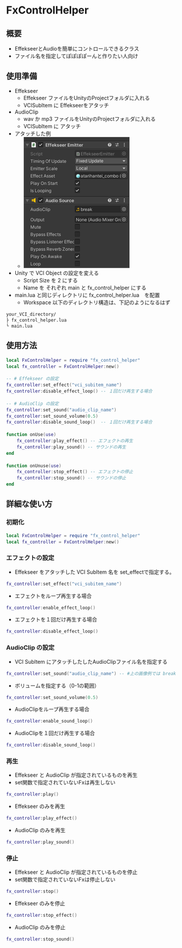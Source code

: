 # FxControlHelper

## 概要

* EffekseerとAudioを簡単にコントロールできるクラス
* ファイル名を指定してぽぽぽぽーんと作りたい人向け

## 使用準備

* Effekseer
	* Effekseer ファイルをUnityのProjectフォルダに入れる
	* VCISubItem に Effekseerをアタッチ
* AudioClip
	* wav か mp3 ファイルをUnityのProjectフォルダに入れる
	* VCISubItem に アタッチ
* アタッチした例
	* ![](images/2021-05-21-02-03-13.png)
* Unity で VCI Object の設定を変える
	* Script Size を 2 にする
	* Name を それぞれ main と fx_control_helper にする
* main.lua と同じディレクトリに fx_control_helper.lua　を配置
	* Workspace 以下のディレクトリ構造は、下記のようになるはず
```
your_VCI_directory/
├ fx_control_helper.lua
└ main.lua
```

## 使用方法


```lua
local FxControlHelper = require "fx_control_helper"
local fx_controller = FxControlHelper:new()

-- # Effekseer の設定
fx_controller:set_effect("vci_subitem_name")
fx_controller:disable_effect_loop()	-- １回だけ再生する場合

-- # AudioClip の設定
fx_controller:set_sound("audio_clip_name")
fx_controller:set_sound_volume(0.5)
fx_controller:disable_sound_loop()	-- １回だけ再生する場合

function onUse(use)
	fx_controller:play_effect() -- エフェクトの再生
	fx_controller:play_sound() -- サウンドの再生
end

function onUnuse(use)
	fx_controller:stop_effect() -- エフェクトの停止
	fx_controller:stop_sound() -- サウンドの停止
end

```


## 詳細な使い方

### 初期化
```lua
local FxControlHelper = require "fx_control_helper"
local fx_controller = FxControlHelper:new()
```

### エフェクトの設定

* Effekseer をアタッチした VCI SubItem 名を set_effectで指定する。
```lua
fx_controller:set_effect("vci_subitem_name")
```
* エフェクトをループ再生する場合
```lua
fx_controller:enable_effect_loop()
```
* エフェクトを１回だけ再生する場合
```lua
fx_controller:disable_effect_loop()
```

### AudioClip の設定

* VCI SubItem にアタッチしたしたAudioClipファイル名を指定する

```lua
fx_controller:set_sound("audio_clip_name") -- #上の画像例では break
```

* ボリュームを指定する（0-1の範囲）
```lua
fx_controller:set_sound_volume(0.5)
```

* AudioClipをループ再生する場合
``` lua
fx_controller:enable_sound_loop()
```

* AudioClipを１回だけ再生する場合
``` lua
fx_controller:disable_sound_loop()
```

### 再生

* Effekseer と AudioClip が指定されているものを再生
* set関数で指定されていないFxは再生しない

```lua
fx_controller:play()
```

* Effekseer のみを再生
```lua
fx_controller:play_effect()
```

* AudioClip のみを再生
```lua
fx_controller:play_sound()
```

### 停止

* Effekseer と AudioClip が指定されているものを停止
* set関数で指定されていないFxは停止しない

```lua
fx_controller:stop()
```

* Effekseer のみを停止
```lua
fx_controller:stop_effect()
```

* AudioClip のみを停止
```lua
fx_controller:stop_sound()
```


